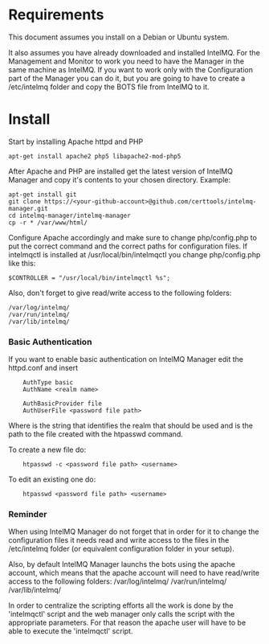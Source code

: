 # Requirements

This document assumes you install on a Debian or Ubuntu system. 

It also assumes you have already downloaded and installed IntelMQ. For the Management and Monitor to work you need to have the Manager in the same machine as IntelMQ. If you want to work only with the Configuration part of the Manager you can do it, but you are going to have to create a /etc/intelmq folder and copy the BOTS file from IntelMQ to it.

# Install

Start by installing Apache httpd and PHP

```
apt-get install apache2 php5 libapache2-mod-php5
```

After Apache and PHP are installed get the latest version of IntelMQ Manager and copy it's contents to your chosen directory. Example:

```
apt-get install git
git clone https://<your-github-account>@github.com/certtools/intelmq-manager.git
cd intelmq-manager/intelmq-manager
cp -r * /var/www/html/
```

Configure Apache accordingly and make sure to change php/config.php to put the correct command and the correct paths for configuration files. If intelmqctl is installed at /usr/local/bin/intelmqctl you change php/config.php like this:

```
$CONTROLLER = "/usr/local/bin/intelmqctl %s";
```

Also, don't forget to give read/write access to the following folders:

```
/var/log/intelmq/
/var/run/intelmq/
/var/lib/intelmq/
```

### Basic Authentication

If you want to enable basic authentication on IntelMQ Manager edit the httpd.conf and insert 

```
    AuthType basic 
    AuthName <realm name>

    AuthBasicProvider file
    AuthUserFile <password file path>
```

Where <realm name> is the string that identifies the realm that should be used and <password file path> is the path to the file created with the htpasswd command.

To create a new file do:

```
    htpasswd -c <password file path> <username>
```

To edit an existing one do:

```
    htpasswd <password file path> <username>
```


### Reminder

When using IntelMQ Manager do not forget that in order for it to change the configuration files it needs read and write access to the files in the /etc/intelmq folder (or equivalent configuration folder in your setup).

Also, by default IntelMQ Manager launchs the bots using the apache account, which means that the apache account will need to have read/write access to the following folders:
/var/log/intelmq/
/var/run/intelmq/
/var/lib/intelmq/

In order to centralize the scripting efforts all the work is done by the 'intelmqctl' script and the web manager only calls the script with the appropriate parameters. For that reason the apache user will have to be able to execute the 'intelmqctl' script.
